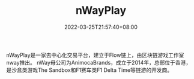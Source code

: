 ﻿---
weight: 
title: "nWayPlay"
description: "nWayPlay是一家去中心化交易平台，建立于Flow链上，由区块链游戏工作室nway推出。 nWay母公司为AnimocaBrands，成立于2014年，总部位于香港，是沙盒类游戏The Sandbox和F1赛车类F1 Delta Time等链游的开发商。"
date: 2022-03-25T21:57:40+08:00
lastmod: 2022-03-25T16:45:40+08:00
draft: false
authors: ["Metabd"]
featuredImage: "523.png"
link: "https://nwayplay.com/"
tags: ["nWayPlay","数字收藏品"]
categories: ["navigation"]
navigation: ["数字收藏品"]
lightgallery: true
toc: true
pinned: false
recommend: false
recommend1: false
---
nWayPlay是一家去中心化交易平台，建立于Flow链上，由区块链游戏工作室nway推出。 nWay母公司为AnimocaBrands，成立于2014年，总部位于香港，是沙盒类游戏The Sandbox和F1赛车类F1 Delta Time等链游的开发商。
